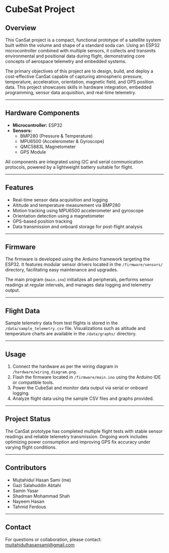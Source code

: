 # CubeSat Project

## Overview

This CanSat project is a compact, functional prototype of a satellite system built within the volume and shape of a standard soda can. Using an ESP32 microcontroller combined with multiple sensors, it collects and transmits environmental and positional data during flight, demonstrating core concepts of aerospace telemetry and embedded systems.

The primary objectives of this project are to design, build, and deploy a cost-effective CanSat capable of capturing atmospheric pressure, temperature, acceleration, orientation, magnetic field, and GPS position data. This project showcases skills in hardware integration, embedded programming, sensor data acquisition, and real-time telemetry.

---

## Hardware Components

- **Microcontroller:** ESP32  
- **Sensors:**  
  - BMP280 (Pressure & Temperature)  
  - MPU6500 (Accelerometer & Gyroscope)  
  - QMC5883L Magnetometer  
  - GPS Module  

All components are integrated using I2C and serial communication protocols, powered by a lightweight battery suitable for flight.

---

## Features

- Real-time sensor data acquisition and logging  
- Altitude and temperature measurement via BMP280  
- Motion tracking using MPU6500 accelerometer and gyroscope  
- Orientation detection using a magnetometer  
- GPS-based position tracking  
- Data transmission and onboard storage for post-flight analysis  

---

## Firmware

The firmware is developed using the Arduino framework targeting the ESP32. It features modular sensor drivers located in the `/firmware/sensors/` directory, facilitating easy maintenance and upgrades.

The main program (`main.ino`) initializes all peripherals, performs sensor readings at regular intervals, and manages data logging and telemetry output.

---

## Flight Data

Sample telemetry data from test flights is stored in the `/data/sample_telemetry.csv` file. Visualizations such as altitude and temperature charts are available in the `/data/graphs/` directory.

---

## Usage

1. Connect the hardware as per the wiring diagram in `/hardware/wiring_diagram.png`.  
2. Flash the firmware located in `/firmware/main.ino` using the Arduino IDE or compatible tools.  
3. Power the CubeSat and monitor data output via serial or onboard logging.  
4. Analyze flight data using the sample CSV files and graphs provided.  

---

## Project Status

The CanSat prototype has completed multiple flight tests with stable sensor readings and reliable telemetry transmission. Ongoing work includes optimizing power consumption and improving GPS fix accuracy under varying flight conditions.

---

## Contributors

- Mujtahidul Hasan Sami (me)
- Gazi Salahuddin Abtahi
- Samin Yasar
- Shadman Mohammad Shah
- Nayeem Hasan
- Tahmid Ferdous

---

## Contact

For questions or collaboration, please contact: mujtahidulhasansami@gmail.com
